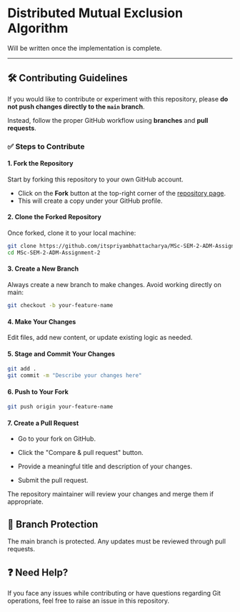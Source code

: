 # Distributed Mutual Exclusion Algorithm

Will be written once the implementation is complete.

---

## 🛠 Contributing Guidelines

If you would like to contribute or experiment with this repository, please **do not push changes directly to the `main` branch**.

Instead, follow the proper GitHub workflow using **branches** and **pull requests**.

### ✅ Steps to Contribute

#### 1. Fork the Repository

Start by forking this repository to your own GitHub account.

- Click on the **Fork** button at the top-right corner of the [repository page](https://github.com/itspriyambhattacharya/MSc-SEM-2-ADM-Assignment-2.git).
- This will create a copy under your GitHub profile.

#### 2. Clone the Forked Repository

Once forked, clone it to your local machine:

```bash
git clone https://github.com/itspriyambhattacharya/MSc-SEM-2-ADM-Assignment-2.git
cd MSc-SEM-2-ADM-Assignment-2
```

#### 3. Create a New Branch

Always create a new branch to make changes. Avoid working directly on main:

```bash
git checkout -b your-feature-name
```

#### 4. Make Your Changes

Edit files, add new content, or update existing logic as needed.

#### 5. Stage and Commit Your Changes

```bash
git add .
git commit -m "Describe your changes here"
```

#### 6. Push to Your Fork

```bash
git push origin your-feature-name
```

#### 7. Create a Pull Request

- Go to your fork on GitHub.

- Click the "Compare & pull request" button.

- Provide a meaningful title and description of your changes.

- Submit the pull request.

The repository maintainer will review your changes and merge them if appropriate.

## 🔐 Branch Protection

The main branch is protected. Any updates must be reviewed through pull requests.

## ❓ Need Help?

If you face any issues while contributing or have questions regarding Git operations, feel free to raise an issue in this repository.
